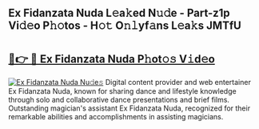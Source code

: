## Ex Fidanzata Nuda L𝚎a𝚔ed N𝚞𝚍e - Part-z1p Vi𝚍𝚎o P𝚑𝚘tos - H𝚘𝚝 O𝚗𝚕yf𝚊ns L𝚎a𝚔s JMTfU

# <h2><a href="http://kf2xoqg.oniu.top/?m=Ex+Fidanzata+Nuda">🔗👉 🔴 Ex Fidanzata Nuda P𝚑ot𝚘𝚜 V𝚒d𝚎o</a></h2>

[![Ex Fidanzata Nuda Nu𝚍e𝚜](https://i.imgur.com/0qMVB7G.gif)](http://kf2xoqg.oniu.top/?m=Ex+Fidanzata+Nuda)
Digital content provider and web entertainer Ex Fidanzata Nuda, known for sharing dance and lifestyle knowledge through solo and collaborative dance presentations and brief films. Outstanding magician's assistant Ex Fidanzata Nuda, recognized for their remarkable abilities and accomplishments in assisting magicians.  
